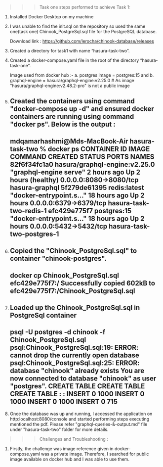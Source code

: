 >>> Task one steps performed to achieve Task 1: 

1. Installed Docker Desktop on my machine

2. I was unable to find the init.sql on the repository so used the same one(task one) Chinook_PostgreSql.sql file for the PostgreSQL database. 
   
   Download link : https://github.com/lerocha/chinook-database/releases

3. Created a directory for task1 with name “hasura-task-two”.

4. Created a docker-compose.yaml file in the root of the directory “hasura-task-one”.
          
    Image used from docker hub :- 
    a. postgres image = postgres:15 and 
    b. graphql-engine = hasura/graphql-engine:v2.25.0 # As image "hasura/graphql-engine:v2.48.2-pro" is not a public image

5. Created the containers using command "docker-compose up -d" and ensured docker containers are running using command "docker ps". Below is the output :
    ----------------------------
    mdqamarhashmi@Mds-MacBook-Air hasura-task-two % docker ps
    CONTAINER ID   IMAGE                           COMMAND                  CREATED        STATUS                 PORTS                    NAMES
    82f6f34fc1a0   hasura/graphql-engine:v2.25.0   "graphql-engine serve"   2 hours ago    Up 2 hours (healthy)   0.0.0.0:8080->8080/tcp   hasura-graphql
    5f279de61395   redis:latest                    "docker-entrypoint.s…"   18 hours ago   Up 2 hours             0.0.0.0:6379->6379/tcp   hasura-task-two-redis-1
    efc429e775f7   postgres:15                     "docker-entrypoint.s…"   18 hours ago   Up 2 hours             0.0.0.0:5432->5432/tcp   hasura-task-two-postgres-1
    ----------------------------

6. Copied the "Chinook_PostgreSql.sql" to container "chinook-postgres".
    ----------------------------
    docker cp Chinook_PostgreSql.sql efc429e775f7:/
    Successfully copied 602kB to efc429e775f7:/Chinook_PostgreSql.sql
    ----------------------------

7. Loaded up the Chinook_PostgreSql.sql in PostgreSql container
    ----------------------------
    psql -U postgres -d chinook -f Chinook_PostgreSql.sql
    psql:Chinook_PostgreSql.sql:19: ERROR:  cannot drop the currently open database
    psql:Chinook_PostgreSql.sql:25: ERROR:  database "chinook" already exists
    You are now connected to database "chinook" as user "postgres".
    CREATE TABLE
    CREATE TABLE
    CREATE TABLE
    :
    :
    INSERT 0 1000
    INSERT 0 1000
    INSERT 0 1000
    INSERT 0 715
    ----------------------------

8. Once the database was up and running, I accessed the application on http:localhost:8080/console and started performing steps executing mentioned the pdf. Please refer "graphql-queries-&-output.md" file under "hasura-task-two" folder for more details. 




>>> Challenges and Troubleshooting : 

1. Firstly, the challenge was image reference given in docker-compose.yaml was a private image. Therefore, I searched for public image available on docker hub and I was able to use them. 

